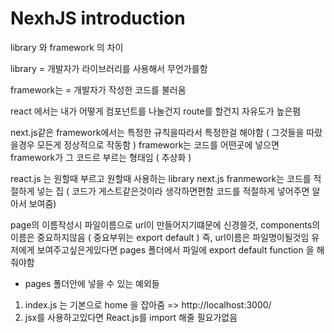 # NexhJS introduction

library 와 framework 의 차이

library = 개발자가 라이브러리를 사용해서 무언가를함

framework는 = 개발자가 작성한 코드를 불러옴

react 에서는 내가 어떻게 컴포넌트를 나눌건지 route를 할건지 자유도가 높은폄

next.js같은 framework에서는 특정한 규칙을따라서 특정한걸 해야함 ( 그것들을 따랐을경우 모든게 정상적으로 작동함 )
framework는 코드를 어떤곳에 넣으면 framework가 그 코드르 부르는 형태임 ( 추상화 )

react.js 는 원할때 부르고 원할때 사용하는 library
next.js franmework는 코드를 적절하게 넣는 집 ( 코드가 게스트같은것이라 생각하면편함 코드를 적절하게 넣어주면 알아서 보여줌)

page의 이름작성시 파일이름으로 url이 만들어지기떄문에 신경쓸것, components의 이름은 중요하지않음 ( 중요부위는 export default ) 즉, url이름은 파일명이될것임
유저에게 보여주고싶은게있다면 pages 폴더에서 파일에 export default function 을 해줘야함

- pages 폴더안에 넣을 수 있는 예외들

1. index.js 는 기본으로 home 을 잡아줌 => http://localhost:3000/
2. jsx를 사용하고있다면 React.js를 import 해줄 필요가없음
